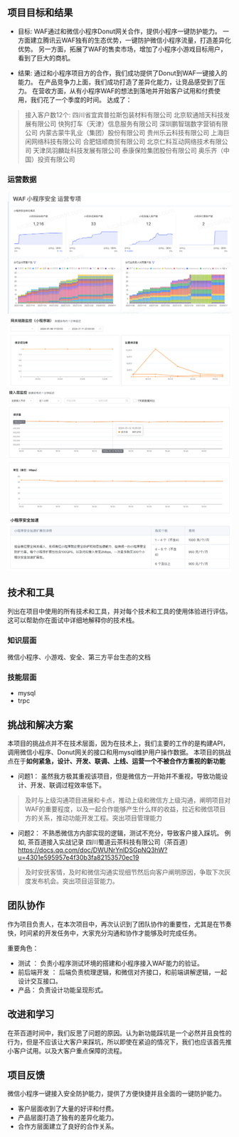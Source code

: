 ## 项目目标和结果

* 目标: WAF通过和微信小程序Donut网关合作，提供小程序一键防护能力。
一方面建立腾讯云WAF独有的生态优势，一键防护微信小程序流量，打造差异化优势。
另一方面，拓展了WAF的售卖市场，增加了小程序小游戏目标用户，看到了巨大的商机。

* 结果: 通过和小程序项目方的合作，我们成功提供了Donut到WAF一键接入的能力。
在产品竞争力上面，我们成功打造了差异化能力，让竞品感受到了压力。
在营收方面，从有小程序WAF的想法到落地并开始客户试用和付费使用，我们花了一个季度的时间。
达成了：

> 接入客户数12个:
四川省宜宾普拉斯包装材料有限公司
北京软通旭天科技发展有限公司
快狗打车（天津）信息服务有限公司
深圳鹏智瑞数字营销有限公司
内蒙古蒙牛乳业（集团）股份有限公司
贵州乐云科技有限公司
上海巨闲网络科技有限公司
合肥钮顺商贸有限公司
北京仁科互动网络技术有限公司
天津凤羽麟趾科技发展有限公司
泰康保险集团股份有限公司
奥乐齐（中国）投资有限公司


### 运营数据
![运营数据](yunying.png)
![成功率](successrate.png)
![监控](monitor.png)
![价格说明](price.png)



## 技术和工具
列出在项目中使用的所有技术和工具，并对每个技术和工具的使用体验进行评估。这可以帮助你在面试中详细地解释你的技术栈。

### 知识层面
微信小程序、小游戏、安全、第三方平台生态的文档
### 技能层面
* mysql
* trpc

## 挑战和解决方案
本项目的挑战点并不在技术层面，因为在技术上，我们主要的工作的是构建API，调用微信小程序、Donut网关的接口和用mysql维护用户操作数据。
本项目的挑战点在于**如何紧急，设计、开发、联调、上线、运营一个不被合作方重视的新功能**


* 问题1： 虽然我方极其重视该项目，但是微信方一开始并不重视，导致功能设计、开发、联调过程效率低下。
> 及时与上级沟通项目进展和卡点，推动上级和微信方上级沟通，阐明项目对WAF的重要程度，以及一起合作能够产生什么样的收益，拉近和微信项目方的关系，推动功能开发工程。突出项目管理能力

* 问题2： 不熟悉微信方内部实现的逻辑，测试不充分，导致客户接入踩坑。
例如, 茶百道接入实战记录
四川蜀道云茶科技有限公司（茶百道）
https://docs.qq.com/doc/DWUNrYnlDSGpNQ3hW?u=4301e595957e4f30b3fa82153570ec19
> 及时安抚客情，及时和微信沟通实现细节然后向客户阐明原因，争取下次灰度发布机会。突出项目运营能力。

## 团队协作
作为项目负责人，在本次项目中，再次认识到了团队协作的重要性，尤其是在节奏快，时间紧的开发任务中，大家充分沟通和协作才能够及时完成任务。

重要角色： 
* 测试 ： 负责小程序测试环境的搭建和小程序接入WAF能力的验证。
* 前后端开发 ： 后端负责梳理逻辑，和微信对齐接口，和前端讲解逻辑，一起设计交互接口。
* 产品： 负责设计功能呈现形式。

## 改进和学习
在茶百道时间中，我们反思了问题的原因。认为新功能踩坑是一个必然并且良性的行为，但是不应该让大客户来踩坑，所以即使在紧迫的情况下，我们也应该首先推小客户试用。以及大客户重点保障的流程。


## 项目反馈
微信小程序一键接入安全防护能力，提供了方便快捷并且全面的一键防护能力。

* 客户层面收到了大量的好评和付费。
* 产品层面打造了独有的差异化能力。
* 合作方层面建立了良好的合作关系。